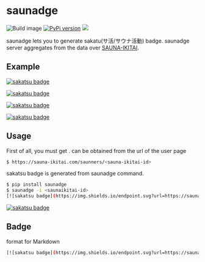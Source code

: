 # saunadge

![Build image](https://github.com/po3rin/saunadge/workflows/Build%20image/badge.svg)
[![PyPi version](https://img.shields.io/pypi/v/saunadge.svg)](https://pypi.python.org/pypi/saunadge/)
[![](https://img.shields.io/badge/python-3.9+-blue.svg)](https://www.python.org/downloads/release/python-390/)


saunadge lets you to generate sakatu(サ活/サウナ活動) badge. saunadge server aggregates from the data over [SAUNA-IKITAI](https://sauna-ikitai.com/).


## Example

[![sakatsu badge](https://img.shields.io/endpoint.svg?url=https://saunadge-gjqqouyuca-an.a.run.app/api/v1/badge/46531&style=for-the-badge)](https://sauna-ikitai.com/saunners/46531)
  
[![sakatsu badge](https://img.shields.io/endpoint.svg?url=https://saunadge-gjqqouyuca-an.a.run.app/api/v1/badge/46531&style=flat-square)](https://sauna-ikitai.com/saunners/46531)
  
[![sakatsu badge](https://img.shields.io/endpoint.svg?url=https://saunadge-gjqqouyuca-an.a.run.app/api/v1/badge/46531&style=plastic)](https://sauna-ikitai.com/saunners/46531)
  
[![sakatsu badge](https://img.shields.io/endpoint.svg?url=https://saunadge-gjqqouyuca-an.a.run.app/api/v1/badge/46531&style=flat)](https://sauna-ikitai.com/saunners/46531)



## Usage

First of all,  you must get <sauna-ikitai-id>.
<sauna-ikitai-id> can be obtained from the url of the user page

```sh
$ https://sauna-ikitai.com/saunners/<sauna-ikitai-id> 
```

sakatsu badge is generated from saunadge command.

```sh
$ pip install saunadge
$ saunadge -i <saunaikitai-id>
[![sakatsu badge](https://img.shields.io/endpoint.svg?url=https://saunadge-gjqqouyuca-an.a.run.app/api/v1/badge/46531&style=flat-square)](https://sauna-ikitai.com/saunners/46531)
```

[![sakatsu badge](https://img.shields.io/endpoint.svg?url=https://saunadge-gjqqouyuca-an.a.run.app/api/v1/badge/46531&style=flat-square)](https://sauna-ikitai.com/saunners/46531)

## Badge

format for Markdown

```sh
[![sakatsu badge](https://img.shields.io/endpoint.svg?url=https://saunadge-gjqqouyuca-an.a.run.app/api/v1/badge/<saunai-kitai-id>&style=flat-square)](https://sauna-ikitai.com/saunners/<saunai-kitai-id>)
```
